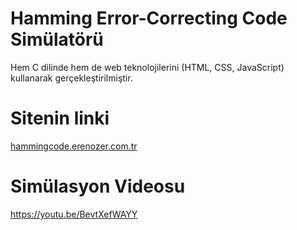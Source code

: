 # Hamming Error-Correcting Code Simülatörü
 Hem C dilinde hem de web teknolojilerini (HTML, CSS, JavaScript) kullanarak gerçekleştirilmiştir.

# Sitenin linki 
[hammingcode.erenozer.com.tr](http://hammingcode.erenozer.com.tr/)
<br> 
# Simülasyon Videosu
[https://youtu.be/BevtXefWAYY <br>](https://www.youtube.com/watch?v=qd1_rDlx6AQ)

 

 
